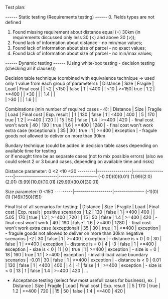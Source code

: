 
Test plan:

------ Static testing (Requirements testing) ------
0. Fields types are not defined
1. Found missing requirement about distance equal (=) 30km (in requirements discussed only less 30 (<) and above 30 (>));
3. Found lack of information about distance - no min/max values;
3. Found lack of information about size of parcel - no exact values;
4. Found lack of information about size of parcel - no min/max values;

------ Dynamic testing ------
(Using white-box testing - decision testing (checking all if clauses))

Decision table technique 
(combined with equivalence technique -> used only 1 value from each group of parameters):
| Distance | Size | Fragile | Load | Final cost |
| <2       | <150 | false   | 1	   | <400       |
| <10      | >=150| true    | 1.2  | >=400      |
| <30      |      |         | 1.4  |            |      
| >30      |      |         | 1.6  |            | 

Combinations (min number of required cases - 4):
| Distance | Size | Fragile | Load | Final cost | Exp. result |
| 1        | 130  | false   | 1    | <400       | 400         |
| 5        | 170  | true    | 1.2  | >=400      | 720         |
| 15       | 50   | false   | 1.4  | >=400      | 420         | - final cost won't work
| 40       | 190  | true    | 1.6  | >=400      | 1280        | - final cost won't work
extra case (exceptional): 
| 35       | 30   | true    | 1    | >=400      | exception   | - fragule goods not allowed to deliver on more than 30km 

Bundary technique 
(could be added in decision table cases depending on available time for testing  
or if enought time be as separate cases (not to mix possible errors)
(also we could select 2 or 3 bound cases, depending on available time and risks)

Distance parameter:
         0                 <2                 <10                   <30
---------|-----------------|-------------------|---------------------|-------------------
 (-0.01)(0)(0.01)  (1.99)(2.0)(2.01)  (9.99)(10.0)(10.01)  (29.99)(30.0)(30.01)
	
Size parameter:
         0                 <150
---------|-------------------|---------------
    (-1)(0)(1)        (149)(150)(151)



Final list of all scenarios for testing:
| Distance | Size | Fragile | Load | Final cost | Exp. result |
                        positive scenarios
| 1.2      | 130  | false   | 1    | <400       | 400         |
| 5.05     | 170  | true    | 1.2  | >=400      | 720         |
| 15       | 50   | false   | 1.4  | >=400      | 420         | - final cost won't work
| 40       | 190  | false   | 1.6  | >=400      | 1280        | - final cost won't work
                      extra case (exceptional) 
| 35       | 30   | true    | 1    | >=400      | exception   | - fragule goods not allowed to deliver on more than 30km 
                       negative scenarios
| -2       | 30   | false   | 1    | >=400      | exception   | - distance is < 0
| 0        | 30   | false   | 1    | >=400      | exception   | - distance is = 0
| 4        | -3   | false   | 1    | >=400      | exception   | - size is < 0
| 11       | 0    | true    | 1    | >=400      | exception   | - size is = 0
| 18       | 160  | true    | 1.1  | >=400      | exception   | - invalid load value
                        boundary scenarios
| -0.01    | 30   | false   | 1    | >=400      | exception   | - distance is < 0
| 0.01     | 130  | false   | 1    | <400       | 400         |
| 4        | -1   | false   | 1    | >=400      | exception   | - size is < 0
| 13       | 1    | false   | 1.4  | >=400      | 420         |
...


+ Acceptance testing (select few most usefull cases for business), ex.
| Distance | Size | Fragile | Load | Final cost | Exp. result |
| 5        | 170  | true    | 1.2  | >=400      | 720         |
| 15       | 50   | false   | 1.4  | >=400      | 420         |
